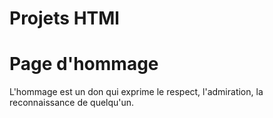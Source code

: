 # Projets HTMl

# Page d'hommage

L'hommage est un don qui exprime le respect, l'admiration, la reconnaissance de quelqu'un.